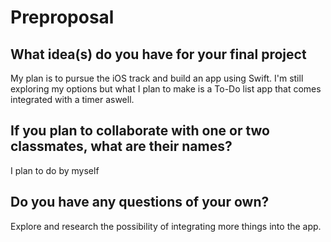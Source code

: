 # Preproposal

## What idea(s) do you have for your final project

My plan is to pursue the iOS track and build an app using Swift. I'm still exploring my options but what I plan to make is a To-Do list app that comes integrated with a timer aswell. 

## If you plan to collaborate with one or two classmates, what are their names?

I plan to do by myself

## Do you have any questions of your own?

Explore and research the possibility of integrating more things into the app. 
